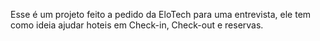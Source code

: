 Esse é um projeto feito a pedido da EloTech para uma entrevista, ele tem como ideia ajudar hoteis em Check-in, Check-out e reservas.